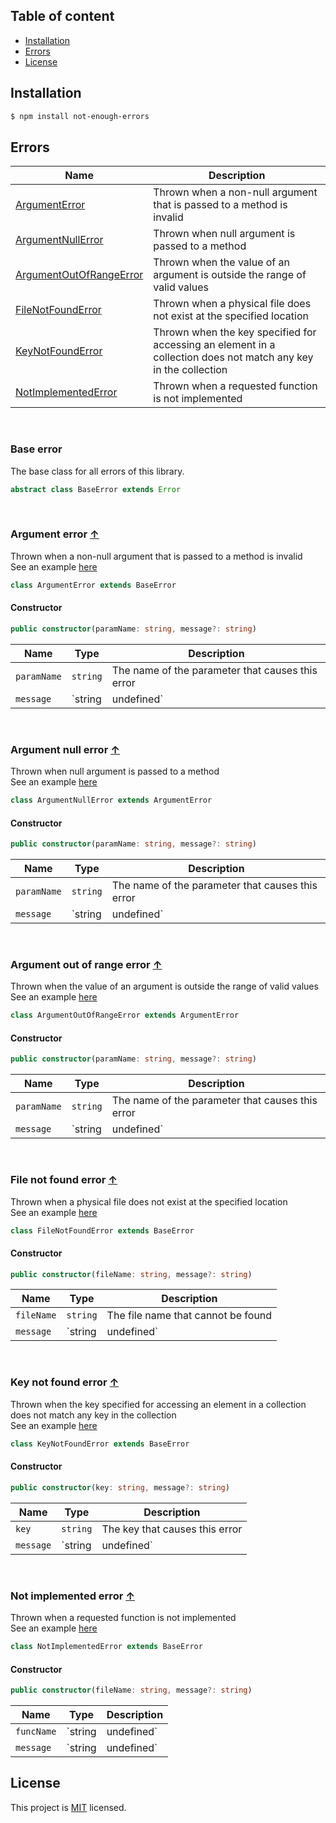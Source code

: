 ## Table of content
- [Installation](#installation)
- [Errors](#errors)
- [License](#license)

## Installation

```sh
$ npm install not-enough-errors
```

## Errors

| Name                                                     | Description                                                                                                     |
| -------------------------------------------------------- | --------------------------------------------------------------------------------------------------------------- |
| [ArgumentError](#argument-error-)                        | Thrown when a non-null argument that is passed to a method is invalid                                           |
| [ArgumentNullError](#argument-null-error-)               | Thrown when null argument is passed to a method                                                                 |
| [ArgumentOutOfRangeError](#argument-out-of-range-error-) | Thrown when the value of an argument is outside the range of valid values                                       |
| [FileNotFoundError](#file-not-found-error-)              | Thrown when a physical file does not exist at the specified location                                            |
| [KeyNotFoundError](#key-not-found-error-)                | Thrown when the key specified for accessing an element in a collection does not match any key in the collection |
| [NotImplementedError](#not-implemented-error-)           | Thrown when a requested function is not implemented                                                             |

<br>

### Base error

The base class for all errors of this library.

```ts
abstract class BaseError extends Error
```

<br>

### Argument error [↑](#errors)

Thrown when a non-null argument that is passed to a method is invalid  
See an example [here](https://github.com/stevancorre/not-enough-errors/blob/main/examples/ArgumentError.ts)

```ts
class ArgumentError extends BaseError
```

#### Constructor

```ts
public constructor(paramName: string, message?: string)
```

| Name        | Type                 | Description                                      |
| ----------- | -------------------- | ------------------------------------------------ |
| `paramName` | `string`             | The name of the parameter that causes this error |
| `message`   | `string | undefined` | The error message                                |

<br>

### Argument null error [↑](#errors)

Thrown when null argument is passed to a method  
See an example [here](https://github.com/stevancorre/not-enough-errors/blob/main/examples/ArgumentNullError.ts)

```ts
class ArgumentNullError extends ArgumentError
```

#### Constructor

```ts
public constructor(paramName: string, message?: string)
```

| Name        | Type                 | Description                                      |
| ----------- | -------------------- | ------------------------------------------------ |
| `paramName` | `string`             | The name of the parameter that causes this error |
| `message`   | `string | undefined` | The error message                                |

<br>

### Argument out of range error [↑](#errors)

Thrown when the value of an argument is outside the range of valid values  
See an example [here](https://github.com/stevancorre/not-enough-errors/blob/main/examples/ArgumentOutOfRangeError.ts)

```ts
class ArgumentOutOfRangeError extends ArgumentError
```

#### Constructor

```ts
public constructor(paramName: string, message?: string)
```

| Name        | Type                 | Description                                      |
| ----------- | -------------------- | ------------------------------------------------ |
| `paramName` | `string`             | The name of the parameter that causes this error |
| `message`   | `string | undefined` | The error message                                |

<br>

### File not found error [↑](#errors)

Thrown when a physical file does not exist at the specified location  
See an example [here](https://github.com/stevancorre/not-enough-errors/blob/main/examples/FileNotFoundError.ts)

```ts
class FileNotFoundError extends BaseError
```

#### Constructor

```ts
public constructor(fileName: string, message?: string)
```

| Name       | Type                 | Description                        |
| ---------- | -------------------- | ---------------------------------- |
| `fileName` | `string`             | The file name that cannot be found |
| `message`  | `string | undefined` | The error message                  |

<br>

### Key not found error [↑](#errors)

Thrown when the key specified for accessing an element in a collection does not match any key in the collection  
See an example [here](https://github.com/stevancorre/not-enough-errors/blob/main/examples/KeyNotFoundError.ts)

```ts
class KeyNotFoundError extends BaseError
```

#### Constructor

```ts
public constructor(key: string, message?: string)
```

| Name      | Type                 | Description                    |
| --------- | -------------------- | ------------------------------ |
| `key`     | `string`             | The key that causes this error |
| `message` | `string | undefined` | The error message              |


<br>

### Not implemented error [↑](#errors)

Thrown when a requested function is not implemented  
See an example [here](https://github.com/stevancorre/not-enough-errors/blob/main/examples/NotImplementedError.ts)

```ts
class NotImplementedError extends BaseError
```

#### Constructor

```ts
public constructor(fileName: string, message?: string)
```

| Name       | Type                 | Description              |
| ---------- | -------------------- | ------------------------ |
| `funcName` | `string | undefined` | The name of the function |
| `message`  | `string | undefined` | The error message        |

## License

This project is <a href="https://opensource.org/licenses/MIT">MIT</a> licensed.